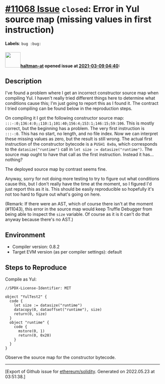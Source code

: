 # [\#11068 Issue](https://github.com/ethereum/solidity/issues/11068) `closed`: Error in Yul source map (missing values in first instruction)
**Labels**: `bug :bug:`


#### <img src="https://avatars.githubusercontent.com/u/35589221?v=4" width="50">[haltman-at](https://github.com/haltman-at) opened issue at [2021-03-09 04:40](https://github.com/ethereum/solidity/issues/11068):

## Description

I've found a problem where I get an incorrect constructor source map when compiling Yul.  I haven't really tried different things here to determine what conditions cause this; I'm just going to report this as I found it.  The contract I tried compiling can be found below in the reproduction steps.

On compiling it I got the following constructor source map: `:::-:0;136:4:0;;110:1;101:40;156:4;153:1;146:15;59:106`.  This is mostly correct, but the beginning has a problem.  The very first instruction is `:::-:0`.  This has no start, no length, and no file index.  Now we can interpret these missing values as zero, but the result is still wrong.  The actual first instruction of the constructor bytecode is a `PUSH1 0x0a`, which corresponds to the `datasize("runtime")` call in `let size := datasize("runtime")`.  The source map ought to have that call as the first instruction.  Instead it has... nothing?

The deployed source map by contrast seems fine.

Anyway, sorry for not doing more testing to try to figure out what conditions cause this, but I don't really have the time at the moment, so I figured I'd just report this as it is.  This should be easily reproducible so hopefully it's not too hard to figure out what's going on here.

(Remark: If there were an AST, which of course there isn't at the moment (#11043), this error in the source map would keep Truffle Debugger from being able to inspect the `size` variable.  Of course as it is it can't do that anyway because there's no AST.)

## Environment

- Compiler version: 0.8.2
- Target EVM version (as per compiler settings): default

## Steps to Reproduce

Compile as Yul:

```yul
//SPDX-License-Identifier: MIT

object "YulTest2" {
  code {
    let size := datasize("runtime")
    datacopy(0, dataoffset("runtime"), size)
    return(0, size)
  }
  object "runtime" {
    code {
      mstore(0, 1)
      return(0, 0x20)
    }
  }
}
```

Observe the source map for the constructor bytecode.




-------------------------------------------------------------------------------



[Export of Github issue for [ethereum/solidity](https://github.com/ethereum/solidity). Generated on 2022.05.23 at 03:51:38.]
